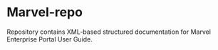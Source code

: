 # Marvel-repo
 Repository contains XML-based structured documentation for Marvel Enterprise Portal User Guide.
